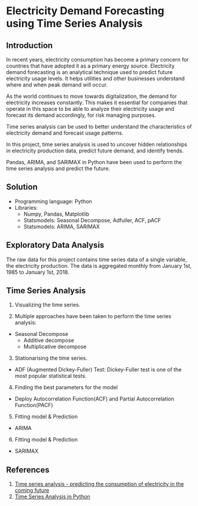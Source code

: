 # Electricity Demand Forecasting using Time Series Analysis


## Introduction

In recent years, electricity consumption has become a primary concern for countries that have adopted it as a primary energy source. Electricity demand forecasting is an analytical technique used to predict future electricity usage levels. It helps utilities and other businesses understand where and when peak demand will occur.
 
As the world continues to move towards digitalization, the demand for electricity increases constantly. This makes it essential for companies that operate in this space to be able to analyze their electricity usage and forecast its demand accordingly, for risk managing purposes.

Time series analysis can be used to better understand the characteristics of electricity demand and forecast usage patterns. 

In this project, time series analysis is used to uncover hidden relationships in electricity production data, predict future demand, and identify trends. 

Pandas, ARIMA, and SARIMAX in Python have been used to perform the time series analysis and predict the future.

## Solution

- Programming language: Python
- Libraries: 
  - Numpy, Pandas, Matplotlib
  - Statsmodels: Seasonal Decompose, Adfuller, ACF, pACF
  - Statsmodels: ARIMA, SARIMAX

## Exploratory Data Analysis

The raw data for this project contains time series data of a single variable, the electricity production. The data is aggregated monthly from January 1st, 1985 to January 1st, 2018.

## Time Series Analysis

1. Visualizing the time series.

2. Multiple approaches have been taken to perform the time series analysis:
- Seasonal Decompose 
  - Additive decompose
  - Multiplicative decompose

3. Stationarising the time series.
- ADF (Augmented Dickey-Fuller) Test: Dickey-Fuller test is one of the most popular statistical tests. 

4. Finding the best parameters for the model
- Deploy Autocorrelation Function(ACF) and Partial Autocorrelation Function(PACF)

5. Fitting model & Prediction
- ARIMA

6. Fitting model & Prediction
- SARIMAX

## References

1. [Time series analysis - predicting the consumption of electricity in the coming future](https://www.kaggle.com/datasets/kandij/electric-production)
2. [Time Series Analysis in Python](https://www.machinelearningplus.com/time-series/time-series-analysis-python/)